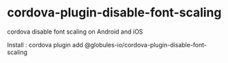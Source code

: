 # cordova-plugin-disable-font-scaling
cordova disable font scaling on Android and iOS

Install : cordova plugin add @globules-io/cordova-plugin-disable-font-scaling

